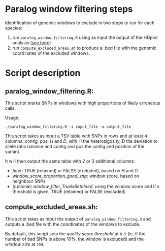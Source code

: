 # Paralog window filtering steps

Identification of genomic windows to exclude in two steps to run for each species:

1. run `paralog_window_filtering.R` using as input the output of the HDplot analysis ([see here](https://github.com/GenTree-h2020-eu/GenTree/blob/master/rellstab/read_me.txt))
2. run `compute_excluded_areas.sh` to produce a .bed file with the genomic coordinates of the excluded windows.

# Script description

## paralog_window_filtering.R:

This script marks SNPs in windows with high proportions of likely erroneous calls.

Usage:

`./paralog_window_filtering.R -i input_file -o output_file`

This script takes as input a TSV table with SNPs in rows and at least 4 columns: _contig_, _pos_, _H_ and _D_, with H the heterozigosity, D the deviation to allele ratio balance and contig and pos the contig and position of the variant.

It will then output the same table with 2 or 3 additional columns:

- _filter_: TRUE (retained) or FALSE (excluded), based on H and D
- _window_score_proportion_good_snp_: window score, based on neighbour SNPs
- (optional) _window_filter_TrueIsRetained_: using the window score and if a threshold is given, TRUE (retained) or FALSE (excluded)

## compute_excluded_areas.sh:

This script takes as input the output of `paralog_window_filtering.R` and outputs a .bed file with the coordinates of the windows to exclude.

By default, this script sets the _quality score threshold_ at `0.9` (ie, if the number of bad SNPs is above 10%, the window is excluded) and the _window size_ at `250`.
